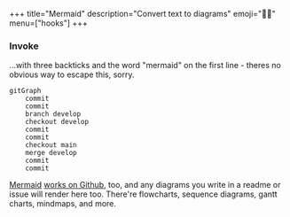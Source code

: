 +++
title="Mermaid"
description="Convert text to diagrams"
emoji="🧜‍♀️"
menu=["hooks"]
+++

### Invoke

...with three backticks and the word "mermaid" on the first line - theres no obvious way to escape this, sorry.

```mermaid
gitGraph
    commit
    commit
    branch develop
    checkout develop
    commit
    commit
    checkout main
    merge develop
    commit
    commit
```

[Mermaid](https://mermaid.live/) [works on Github](https://docs.github.com/en/get-started/writing-on-github/working-with-advanced-formatting/creating-diagrams), too, and any diagrams you write in a readme or issue will render here too. There're flowcharts, sequence diagrams, gantt charts, mindmaps, and more.
